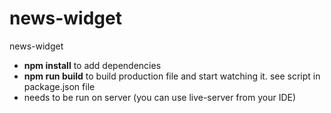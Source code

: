 # news-widget
news-widget

- **npm install** to add dependencies
- **npm run build** to build production file and start watching it. see script in package.json file
- needs to be run on server (you can use live-server from your IDE)

